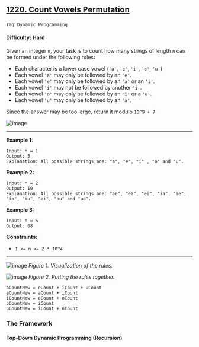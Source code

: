 ## [1220. Count Vowels Permutation](https://leetcode.com/problems/count-vowels-permutation/)

```Tag```: ```Dynamic Programming```

#### Difficulty: Hard

Given an integer ```n```, your task is to count how many strings of length ```n``` can be formed under the following rules:

- Each character is a lower case vowel (```'a'```, ```'e'```, ```'i'```, ```'o'```, ```'u'```)
- Each vowel ```'a'``` may only be followed by an ```'e'```.
- Each vowel ```'e'``` may only be followed by an ```'a'``` or an ```'i'```.
- Each vowel ```'i'``` may not be followed by another ```'i'```.
- Each vowel ```'o'``` may only be followed by an ```'i'``` or a ```'u'```.
- Each vowel ```'u'``` may only be followed by an ```'a'```.

Since the answer may be too large, return it modulo ```10^9 + 7```.

![image](https://user-images.githubusercontent.com/35042430/221495440-0c246a29-d2ab-4da8-a920-e867790e3db3.png)

---

__Example 1:__
```
Input: n = 1
Output: 5
Explanation: All possible strings are: "a", "e", "i" , "o" and "u".
```

__Example 2:__
```
Input: n = 2
Output: 10
Explanation: All possible strings are: "ae", "ea", "ei", "ia", "ie", "io", "iu", "oi", "ou" and "ua".
```

__Example 3:__
```
Input: n = 5
Output: 68
```

__Constraints:__

- ```1 <= n <= 2 * 10^4```

---

![image](https://leetcode.com/problems/count-vowels-permutation/Figures/1220/1220-Page-1.png)
_Figure 1. Visualization of the rules._

![image](https://leetcode.com/problems/count-vowels-permutation/Figures/1220/1220-Page-2.png)
_Figure 2. Putting the rules together._

```
aCountNew = eCount + iCount + uCount
eCountNew = aCount + iCount
iCountNew = eCount + oCount
oCountNew = iCount
uCountNew = iCount + oCount
```

### The Framework

#### Top-Down Dynamic Programming (Recursion)

```Python

```
